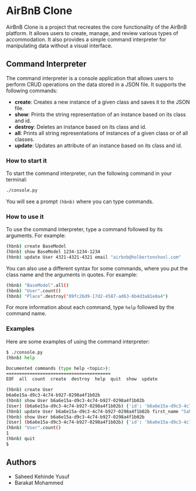 # AirBnB Clone

AirBnB Clone is a project that recreates the core functionality of the AirBnB platform. It allows users to create, manage, and review various types of accommodation. It also provides a simple command interpreter for manipulating data without a visual interface.

## Command Interpreter

The command interpreter is a console application that allows users to perform CRUD operations on the data stored in a JSON file. It supports the following commands:

- **create**: Creates a new instance of a given class and saves it to the JSON file.
- **show**: Prints the string representation of an instance based on its class and id.
- **destroy**: Deletes an instance based on its class and id.
- **all**: Prints all string representations of instances of a given class or of all classes.
- **update**: Updates an attribute of an instance based on its class and id.

### How to start it

To start the command interpreter, run the following command in your terminal:

```bash
./console.py
```

You will see a prompt `(hbnb)` where you can type commands.

### How to use it

To use the command interpreter, type a command followed by its arguments. For example:

```bash
(hbnb) create BaseModel
(hbnb) show BaseModel 1234-1234-1234
(hbnb) update User 4321-4321-4321 email "airbnb@holbertonshool.com"
```

You can also use a different syntax for some commands, where you put the class name and the arguments in quotes. For example:

```bash
(hbnb) "BaseModel".all()
(hbnb) "User".count()
(hbnb) "Place".destroy("89fc26d9-17d2-4587-ad63-6b4d3a81e8a4")
```

For more information about each command, type `help` followed by the command name.

### Examples

Here are some examples of using the command interpreter:

```bash
$ ./console.py
(hbnb) help

Documented commands (type help <topic>):
========================================
EOF  all  count  create  destroy  help  quit  show  update

(hbnb) create User
b6a6e15a-d9c3-4c74-b927-0298a4f1b02b
(hbnb) show User b6a6e15a-d9c3-4c74-b927-0298a4f1b02b
[User] (b6a6e15a-d9c3-4c74-b927-0298a4f1b02b) {'id': 'b6a6e15a-d9c3-4c74-b927-0298a4f1b02b', 'created_at': datetime.datetime(2024, 1, 14, 9, 9, 26, 54386), 'updated_at': datetime.datetime(2024, 1, 14, 9, 9, 26, 54386)}
(hbnb) update User b6a6e15a-d9c3-4c74-b927-0298a4f1b02b first_name "Saheed"
(hbnb) show User b6a6e15a-d9c3-4c74-b927-0298a4f1b02b
[User] (b6a6e15a-d9c3-4c74-b927-0298a4f1b02b) {'id': 'b6a6e15a-d9c3-4c74-b927-0298a4f1b02b', 'created_at': datetime.datetime(2024, 1, 14, 9, 9, 26, 54386), 'updated_at': datetime.datetime(2024, 1, 14, 9, 9, 26, 54386), 'first_name': 'Saheed'}
(hbnb) "User".count()
1
(hbnb) quit
$
```

## Authors

- Saheed Kehinde Yusuf
- Barakat Mohammed
